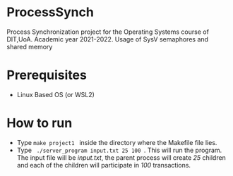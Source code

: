 # ProcessSynch
Process Synchronization project for the Operating Systems course of DIT,UoA. Academic year 2021-2022. Usage of SysV semaphores and shared memory <br>

# Prerequisites
* Linux Based OS (or WSL2)
# How to run
* Type <code>make project1 </code> inside the directory where the Makefile file lies.
* Type <code> ./server_program input.txt 25 100 </code>. This will run the program. The input file will be <i>input.txt</i>, the parent process will create <i>25</i> children and each of the children will participate in <i>100</i> transactions.
